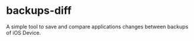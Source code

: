 # backups-diff

A simple tool to save and compare applications changes between backups of iOS Device.
